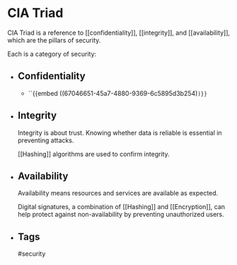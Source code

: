 # CIA Triad

CIA Triad is a reference to [[confidentiality]], [[integrity]], and [[availability]], which are the pillars of security. 


Each is a category of security:
- ## Confidentiality
	- ``{{embed ((67046651-45a7-4880-9369-6c5895d3b254)`)}}`
- ## Integrity
  
  Integrity is about trust. Knowing whether data is reliable is essential in preventing attacks.
  
  [[Hashing]] algorithms are used to confirm integrity.
- ## Availability
  
  Availability means resources and services are available as expected.
  
  Digital signatures, a combination of [[Hashing]] and [[Encryption]], can help protect against non-availability by preventing unauthorized users.
- ## Tags
  
  #security